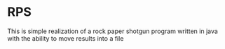 # RPS
This is simple realization of a rock paper shotgun  program written in java with the ability to move results into a file
